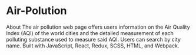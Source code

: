 # Air-Polution
About The air pollution web page offers users information on the Air Quality Index (AQI) of the world cities and the detailed measurement of each polluting substance used to measure said AQI. Users can search by city name. Built with JavaScript, React, Redux, SCSS, HTML, and Webpack.
